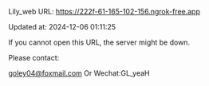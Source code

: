 Lily_web URL: https://222f-61-165-102-156.ngrok-free.app

Updated at: 2024-12-06 01:11:25

If you cannot open this URL, the server might be down.

Please contact: 

goley04@foxmail.com Or Wechat:GL_yeaH